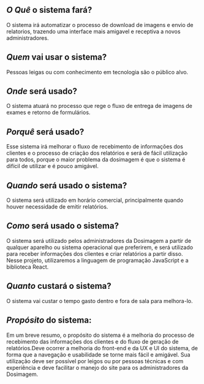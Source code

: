 ## *O Quê* o sistema fará?
O sistema irá automatizar o processo de download de imagens e envio de relatorios, trazendo uma interface mais amigavel e receptiva a novos administradores.

## *Quem* vai usar o sistema?
Pessoas leigas ou com conhecimento em tecnologia são o público alvo.

## *Onde* será usado?
O sistema atuará no processo que rege o fluxo de entrega de imagens de exames e retorno de formulários.

## *Porquê* será usado?
Esse sistema irá melhorar o fluxo de recebimento de informações dos clientes e o processo de criação  dos relatórios e será de fácil utilização para todos, porque  o maior problema da dosimagem é que o sistema  é difícil de utilizar e é pouco amigável.

## *Quando* será usado o sistema?
O sistema será utilizado em horário comercial, principalmente quando houver necessidade de emitir relatórios.

## *Como* será usado o sistema?
O sistema será utilizado pelos administradores da Dosimagem a partir de qualquer aparelho ou sistema operacional que preferirem, e será utilizado para receber informações dos clientes e criar relatórios a partir disso.
Nesse projeto, utilizaremos a linguagem de programação JavaScript e a biblioteca React.

## *Quanto* custará o sistema?
O sistema vai custar o tempo gasto dentro e fora de sala para melhora-lo.

## *Propósito* do sistema:
Em um breve resumo, o propósito do sistema é a melhoria do processo de recebimento das informações dos clientes e do fluxo de geração de relatórios.Deve ocorrer a melhoria do front-end e da UX e UI do sistema, de forma que a navegação e usabilidade se torne mais fácil e amigável.
Sua utilização deve ser possível por leigos ou por pessoas técnicas e com experiência e deve facilitar o manejo do site para os administradores da Dosimagem.


